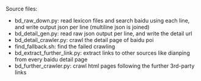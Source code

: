 Source files:

- bd_raw_down.py: read lexicon files and search baidu using each line, and write output json per line (multiline json is joined)
- bd_detail_gen.py: read raw json output per line, and write the detail url
- bd_detail_crawler.py: crawl the detail page of baidu poi
- find_fallback.sh: find the failed crawling
- bd_extract_further_link.py: extract links to other sources like dianping from every baidu detail page
- bd_further_crawler.py: crawl html pages following the further 3rd-party links
